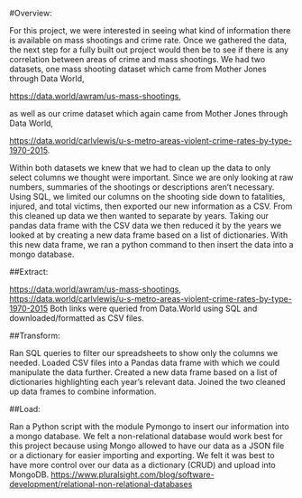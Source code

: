 #Overview:

For this project, we were interested in seeing what kind of information there is available on mass shootings and crime rate. Once we gathered the data, the next step for a fully built out project would then be to see if there is any correlation between areas of crime and mass shootings. 
We had two datasets, one mass shooting dataset which came from Mother Jones through Data World,

https://data.world/awram/us-mass-shootings,

as well as our crime dataset which again came from Mother Jones through Data World,

https://data.world/carlvlewis/u-s-metro-areas-violent-crime-rates-by-type-1970-2015.

Within both datasets we knew that we had to clean up the data to only select columns we thought were important. Since we are only looking at raw numbers, summaries of the shootings or descriptions aren’t necessary. Using SQL, we limited our columns on the shooting side down to fatalities, injured, and total victims, then exported our new information as a CSV. From this cleaned up data we then wanted to separate by years. Taking our pandas data frame with the CSV data we then reduced it by the years we looked at by creating a new data frame based on a list of dictionaries. With this new data frame, we ran a python command to then insert the data into a mongo database. 

##Extract: 

https://data.world/awram/us-mass-shootings,
https://data.world/carlvlewis/u-s-metro-areas-violent-crime-rates-by-type-1970-2015
Both links were queried from Data.World using SQL and downloaded/formatted as CSV files. 

##Transform:

Ran SQL queries to filter our spreadsheets to show only the columns we needed.
Loaded CSV files into a Pandas data frame with which we could manipulate the data further. 
Created a new data frame based on a list of dictionaries highlighting each year’s relevant data.
Joined the two cleaned up data frames to combine information. 

##Load:

Ran a Python script with the module Pymongo to insert our information into a mongo database. 
We felt a non-relational database would work best for this project because using Mongo allowed to have our data as a JSON file or a dictionary for easier importing and exporting. We felt it was best to have more control over our data as a dictionary (CRUD) and upload into MongoDB. 
https://www.pluralsight.com/blog/software-development/relational-non-relational-databases

